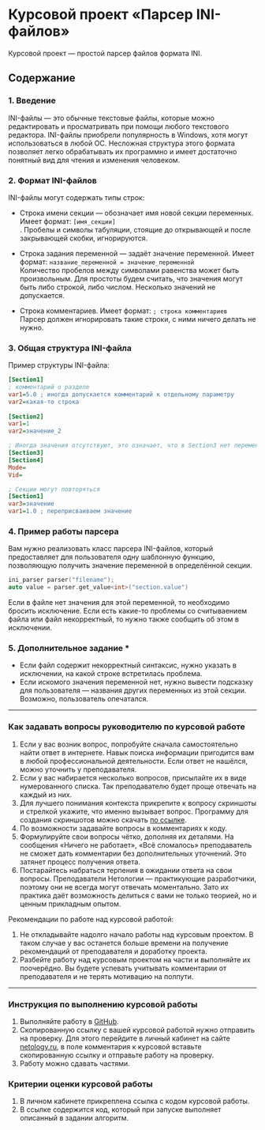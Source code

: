 # Курсовой проект «Парсер INI-файлов»

Курсовой проект — простой парсер файлов формата INI.

## Содержание

### 1. Введение
INI-файлы — это обычные текстовые файлы, которые можно редактировать и просматривать при помощи любого текстового редактора.
INI-файлы приобрели популярность в Windows, хотя могут использоваться в любой ОС. Несложная структура этого формата позволяет легко обрабатывать их программно и имеет достаточно понятный вид для чтения и изменения человеком.

### 2. Формат INI-файлов
INI-файлы могут содержать типы строк:
* Строка имени секции — обозначает имя новой секции переменных. 
Имеет формат: ` [имя_секции] ` <br/>. Пробелы и символы табуляции, стоящие до открывающей и после закрывающей скобки, игнорируются.

* Строка задания переменной — задаёт значение переменной. 
Имеет формат: ` название_переменной = значение_переменной ` <br /> Количество пробелов между символами равенства может быть произвольным.
Для простоты будем считать, что значения могут быть либо строкой, либо числом. Несколько значений не допускается.

* Строка комментариев. 
Имеет формат: ` ; строка комментариев ` <br/> Парсер должен игнорировать такие строки, с ними ничего делать не нужно.

### 3. Общая структура INI-файла
Пример структуры INI-файла:
```INI
[Section1]
; комментарий о разделе
var1=5.0 ; иногда допускается комментарий к отдельному параметру
var2=какая-то строка
  
[Section2]
var1=1
var2=значение_2

; Иногда значения отсутствуют, это означает, что в Section3 нет переменных 
[Section3]
[Section4]
Mode=
Vid=

; Секции могут повторяться
[Section1]
var3=значение
var1=1.0 ; переприсваиваем значение
```

### 4. Пример работы парсера
Вам нужно реализовать класс парсера INI-файлов, который предоставляет для пользователя одну шаблонную функцию, позволяющую получить значение переменной в определённой секции. 
 ```C++
ini_parser parser("filename");
auto value = parser.get_value<int>("section.value")
 ```
 Если в файле нет значения для этой переменной, то необходимо бросить исключение.
 Если есть какие-то проблемы со считываением файла или файл некорректный, то нужно также сообщить об этом в исключении.

 ### 5. Дополнительное задание *

* Если файл содержит некорректный синтаксис, нужно указать в исключении, на какой строке встретилась проблема.
* Если искомого значения переменной нет, нужно вывести подсказку для пользователя — названия других переменных из этой секции. Возможно, пользователь опечатался.
 ______


### Как задавать вопросы руководителю по курсовой работе

1. Если у вас возник вопрос, попробуйте сначала самостоятельно найти ответ в интернете. Навык поиска информации пригодится вам в любой профессиональной деятельности. Если ответ не нашёлся, можно уточнить у преподавателя.
2. Если у вас набирается несколько вопросов, присылайте их в виде нумерованного списка. Так преподавателю будет проще отвечать на каждый из них.
3. Для лучшего понимания контекста прикрепите к вопросу скриншоты и стрелкой укажите, что именно вызывает вопрос. Программу для создания скриншотов можно скачать [по ссылке](https://app.prntscr.com/ru/).
4. По возможности задавайте вопросы в комментариях к коду.
5. Формулируйте свои вопросы чётко, дополняя их деталями. На сообщения «Ничего не работает», «Всё сломалось» преподаватель не сможет дать комментарии без дополнительных уточнений. Это затянет процесс получения ответа. 
6. Постарайтесь набраться терпения в ожидании ответа на свои вопросы. Преподаватели Нетологии — практикующие разработчики, поэтому они не всегда могут отвечать моментально. Зато их практика даёт возможность делиться с вами не только теорией, но и ценным прикладным опытом.  

Рекомендации по работе над курсовой работой:

1. Не откладывайте надолго начало работы над курсовым проектом. В таком случае у вас останется больше времени на получение рекомендаций от преподавателя и доработку проекта.
2. Разбейте работу над курсовым проектом на части и выполняйте их поочерёдно. Вы будете успевать учитывать комментарии от преподавателя и не терять мотивацию на полпути. 

______

### Инструкция по выполнению курсовой работы

1. Выполняйте работу в [GitHub](https://github.com/).
2. Скопированную ссылку с вашей курсовой работой нужно отправить на проверку. Для этого перейдите в личный кабинет на сайте [netology.ru](http://netology.ru/), в поле комментария к курсовой вставьте скопированную ссылку и отправьте работу на проверку.
3. Работу можно сдавать частями.

### Критерии оценки курсовой работы

1. В личном кабинете прикреплена ссылка с кодом курсовой работы.
2. В ссылке содержится код, который при запуске выполняет описанный в задании алгоритм.
